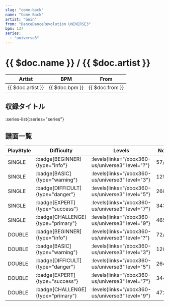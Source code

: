 ```yaml
---
slug: "come-back"
name: "Come Back"
artist: "Gein"
from: "DanceDanceRevolution UNIVERSE3"
bpm: 137
series:
  - "universe3"
---
```


# {{ $doc.name }} / {{ $doc.artist }}

|Artist|BPM|From|
|------|---|----|
|{{ $doc.artist }}|{{ $doc.bpm }}|{{ $doc.from }}|

## 収録タイトル

:series-list{:series="series"}

## 譜面一覧

|PlayStyle|Difficulty|Levels|Notes|Movie|
|---------|----------|------|-----|-----|
|SINGLE| :badge[BEGINNER]{type="info"}| :levels{links="/xbox360-us/universe3" level="?"}|57/0||
|SINGLE| :badge[BASIC]{type="warning"}| :levels{links="/xbox360-us/universe3" level="3"}|125/1||
|SINGLE| :badge[DIFFICULT]{type="danger"}| :levels{links="/xbox360-us/universe3" level="5"}|268/24||
|SINGLE| :badge[EXPERT]{type="success"}| :levels{links="/xbox360-us/universe3" level="7"}|343/18||
|SINGLE| :badge[CHALLENGE]{type="primary"}| :levels{links="/xbox360-us/universe3" level="9"}|465/12||
|DOUBLE| :badge[BEGINNER]{type="info"}| :levels{links="/xbox360-us/universe3" level="?"}|72/0||
|DOUBLE| :badge[BASIC]{type="warning"}| :levels{links="/xbox360-us/universe3" level="3"}|128/3||
|DOUBLE| :badge[DIFFICULT]{type="danger"}| :levels{links="/xbox360-us/universe3" level="5"}|264/18||
|DOUBLE| :badge[EXPERT]{type="success"}| :levels{links="/xbox360-us/universe3" level="7"}|344/22||
|DOUBLE| :badge[CHALLENGE]{type="primary"}| :levels{links="/xbox360-us/universe3" level="9"}|472/12||
